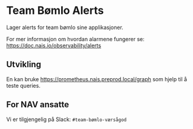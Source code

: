 # Team Bømlo Alerts

Lager alerts for team bømlo sine applikasjoner.

For mer informasjon om hvordan alarmene fungerer se: https://doc.nais.io/observability/alerts

## Utvikling

En kan bruke https://prometheus.nais.preprod.local/graph som hjelp til å teste queries.

## For NAV ansatte

Vi er tilgjengelig på Slack: `#team-bømlo-værsågod`
